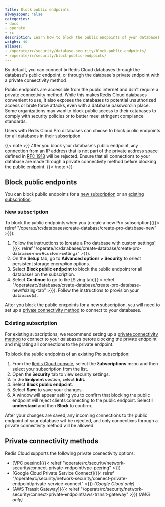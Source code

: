 ```yaml
---
Title: Block public endpoints
alwaysopen: false
categories:
- docs
- operate
- rc
description: Learn how to block the public endpoints of your databases.
weight: 40
aliases:
- /operate/rc/security/database-security/block-public-endpoints/
- /operate/rc/security/block-public-endpoints/
---
```


By default, you can connect to Redis Cloud databases through the database's public endpoint, or through the database's private endpoint with a private connectivity method. 

Public endpoints are accessible from the public internet and don't require a private connectivity method. While this makes Redis Cloud databases convenient to use, it also exposes the databases to potential unauthorized access or brute force attacks, even with a database password in place. Some organizations may want to block public access to their databases to comply with security policies or to better meet stringent compliance standards.

Users with Redis Cloud Pro databases can choose to block public endpoints for all databases in their subscription.

{{< note >}}
After you block your database's public endpoint, any connection from an IP address that is not part of the private address space defined in [RFC 1918](https://datatracker.ietf.org/doc/html/rfc1918#section-3) will be rejected. Ensure that all connections to your database are made through a private connectivity method before blocking the public endpoint.
{{< /note >}}

## Block public endpoints

You can block public endpoints for a [new subscription](#new-subscription) or an [existing subscription](#existing-subscription).

### New subscription

To block the public endpoints when you [create a new Pro subscription]({{< relref "/operate/rc/databases/create-database/create-pro-database-new" >}}):

1. Follow the instructions to [create a Pro database with custom settings]({{< relref "/operate/rc/databases/create-database/create-pro-database-new#custom-settings" >}}). 
1. On the **Setup** tab, go to **Advanced options > Security** to select persistent storage encryption options. 
1. Select **Block public endpoint** to block the public endpoint for all databases on the subscription. 
1. Select **Continue** to go to the [Sizing tab]({{< relref "/operate/rc/databases/create-database/create-pro-database-new#sizing-tab" >}}). Follow the instructions to provision your database(s).

After you block the public endpoints for a new subscription, you will need to set up a [private connectivity method](#private-connectivity-methods) to connect to your databases. 

### Existing subscription

For existing subscriptions, we recommend setting up a [private connectivity method](#private-connectivity-methods) to connect to your databases before blocking the private endpoint and migrating all connections to the private endpoint. 

To block the public endpoints of an existing Pro subscription:

1. From the [Redis Cloud console](https://cloud.redis.io/), select the **Subscriptions** menu and then select your subscription from the list. 
1. Open the **Security** tab to view security settings.
1. In the **Endpoint** section, select **Edit**.
1. Select **Block public endpoint**.
1. Select **Save** to save your changes.
1. A window will appear asking you to confirm that blocking the public endpoint will reject clients connecting to the public endpoint. Select **I understand** and then **Block** to confirm.

After your changes are saved, any incoming connections to the public endpoint of your database will be rejected, and only connections through a private connectivity method will be allowed.

## Private connectivity methods

Redis Cloud supports the following private connectivity options:
- [VPC peering]({{< relref "/operate/rc/security/network-security/connect-private-endpoint/vpc-peering" >}})
- [Google Cloud Private Service Connect]({{< relref "/operate/rc/security/network-security/connect-private-endpoint/private-service-connect" >}}) _(Google Cloud only)_
- [AWS Transit Gateway]({{< relref "/operate/rc/security/network-security/connect-private-endpoint/aws-transit-gateway" >}}) _(AWS only)_